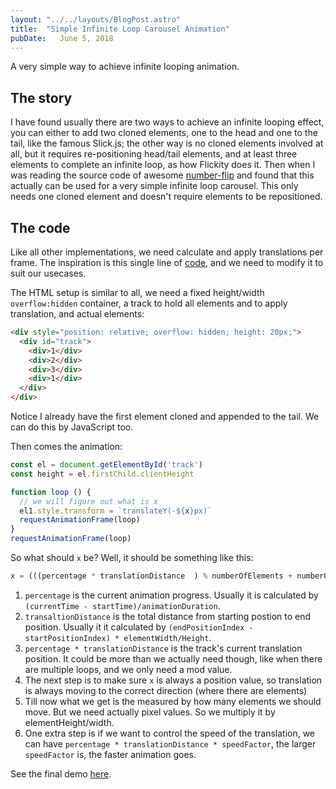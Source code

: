```yaml
---
layout: "../../layouts/BlogPost.astro"
title:  "Simple Infinite Loop Carousel Animation"
pubDate:   June 5, 2018
---
```


A very simple way to achieve infinite looping animation.

## The story

I have found usually there are two ways to achieve an infinite looping effect, you can either to add two cloned elements, one to the head and one to the tail, like the famous Slick.js; the other way is no cloned elements involved at all, but it requires re-positioning head/tail elements, and at least three elements to complete an infinite loop, as how Flickity does it. Then when I was reading the source code of awesome [number-flip](https://github.com/gaoryrt/number-flip) and found that this actually can be used for a very simple infinite loop carousel. This only needs one cloned element and doesn't require elements to be repositioned.

## The code

Like all other implementations, we need calculate and apply translations per frame. The inspiration is this single line of [code](https://github.com/gaoryrt/number-flip/blob/master/number-flip.js#L69), and we need to modify it to suit our usecases.

The HTML setup is similar to all, we need a fixed height/width `overflow:hidden` container, a track to hold all elements and to apply translation, and actual elements:

```html
<div style="position: relative; overflow: hidden; height: 20px;">
  <div id="track">
    <div>1</div>
    <div>2</div>
    <div>3</div>
    <div>1</div>
  </div>
</div>
```

Notice I already have the first element cloned and appended to the tail. We can do this by JavaScript too.

Then comes the animation:

```javascript
const el = document.getElementById('track')
const height = el.firstChild.clientHeight

function loop () {
  // we will figure out what is x
  el1.style.transform = `translateY(-${x}px)`
  requestAnimationFrame(loop)
}
requestAnimationFrame(loop)
```

So what should `x` be? Well, it should be something like this:

```javascript
x = (((percentage * translationDistance  ) % numberOfElements + numberOfElements) % numberOfElements) * elementHeight/Width
```

1. `percentage` is the current animation progress. Usually it is calculated by `(currentTime - startTime)/animationDuration`. 
2. `transaltionDistance` is the total distance from starting postion to end position. Usually it it calculated by `(endPositionIndex - startPositionIndex) * elementWidth/Height`.
3. `percentage * translationDistance` is the track's current translation position. It could be more than we actually need though, like when there are multiple loops, and we only need a mod value.
4. The next step is to make sure `x` is always a position value, so translation is always moving to the correct direction (where there are elements)
5. Till now what we get is the measured by how many elements we should move. But we need actually pixel values. So we multiply it by elementHeight/width.
6. One extra step is if we want to control the speed of the translation, we can have `percentage * translationDistance * speedFactor`, the larger `speedFactor` is, the faster animation goes.


See the final demo [here](https://codesandbox.io/s/m795zpjxlp).
